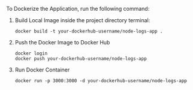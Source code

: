 To Dockerize the Application, run the following command:

1) Build Local Image inside the project directory terminal:
   ```
   docker build -t your-dockerhub-username/node-logs-app .
   ```

2) Push the Docker Image to Docker Hub
   ```
   docker login
   docker push your-dockerhub-username/node-logs-app
   ```

3) Run Docker Container
   ```
   docker run -p 3000:3000 -d your-dockerhub-username/node-logs-app
   ```
